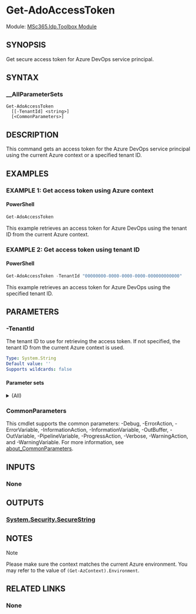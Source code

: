 ﻿<!--
document type: cmdlet
external help file: ado-Help.xml
HelpUri: ''
Locale: en-NL
Module Name: ado
ms.date: 10/06/2025
PlatyPS schema version: 2024-05-01
title: Get-AdoAccessToken
-->

<!--markdownlint-disable no-duplicate-heading-->

# Get-AdoAccessToken

Module: [MSc365.Idp.Toolbox Module](../../Commands.md)

## SYNOPSIS

Get secure access token for Azure DevOps service principal.

## SYNTAX

### __AllParameterSets

```text
Get-AdoAccessToken
  [[-TenantId] <string>]
  [<CommonParameters>]
```

<!-- ## ALIASES

This cmdlet has the following aliases,
  {{Insert list of aliases}} -->

## DESCRIPTION

This command gets an access token for the Azure DevOps service principal using the current Azure context or a specified tenant ID.

## EXAMPLES

### EXAMPLE 1: Get access token using Azure context

#### PowerShell
```powershell
Get-AdoAccessToken
```

This example retrieves an access token for Azure DevOps using the tenant ID from the current Azure context.

### EXAMPLE 2: Get access token using tenant ID

#### PowerShell
```powershell
Get-AdoAccessToken -TenantId "00000000-0000-0000-0000-000000000000"
```

This example retrieves an access token for Azure DevOps using the specified tenant ID.

## PARAMETERS

### -TenantId

The tenant ID to use for retrieving the access token. If not specified, the tenant ID from the current Azure context is used.

```yaml
Type: System.String
Default value: ''
Supports wildcards: false
```

#### Parameter sets

<details>
<summary>(All)</summary>

```yaml
Mandatory: false
Value from pipeline: false
Value from pipeline by property name: false
Value from remaining arguments: false
```
</details>

### CommonParameters

This cmdlet supports the common parameters: -Debug, -ErrorAction, -ErrorVariable, -InformationAction, -InformationVariable, -OutBuffer, -OutVariable, -PipelineVariable, -ProgressAction, -Verbose, -WarningAction, and -WarningVariable. For more information, see [about_CommonParameters](https://go.microsoft.com/fwlink/?LinkID=113216).

## INPUTS

### None

## OUTPUTS

### [System.Security.SecureString](https://learn.microsoft.com/en-us/dotnet/api/system.security.securestring)

## NOTES

> [!NOTE]
> Please make sure the context matches the current Azure environment. You may refer to the value of `(Get-AzContext).Environment`.

## RELATED LINKS

### None

